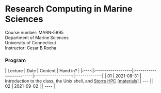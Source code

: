 # Research Computing in Marine Sciences
Course number: MARN-5895</br>
Department of Marine Sciences</br>
University of Connecticut</br>
Instructor: Cesar B Rocha

### Program
| Lecture | Date          | Content                              |     Hand in? |
|:----:|:-------------------|:-------------------------|:-------------------:|--------------|
| 01     | 2021-08-31    | Introduction to the class, the Unix shell, and [Storrs HPC](https://hpc.uconn.edu) [[materials](./lessons/01/)]         |     ---      |
| 02 | 2021-09-02    |            |    ----     |
